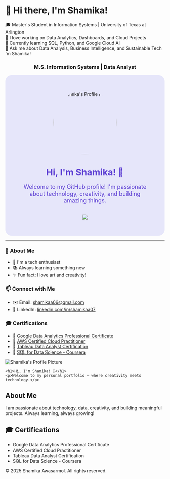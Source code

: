 # 👋 Hi there, I'm Shamika!

🎓 Master's Student in Information Systems | University of Texas at Arlington  
🔭 I love working on Data Analytics, Dashboards, and Cloud Projects  
🌱 Currently learning SQL, Python, and Google Cloud AI  
💬 Ask me about Data Analysis, Business Intelligence, and Sustainable Tech  
'm Shamika!</h1>
<h3 align="center">M.S. Information Systems | Data Analyst</h3>

<!-- Profile README.md -->

<!-- Custom Lilac Background -->
<div align="center" style="background-color:#E6E6FA; padding: 50px; border-radius: 20px;">

  <img src="https://github.com/shamikaa07/shamikaa07/blob/main/your-profile-pic.png" width="200" style="border-radius: 50%;" alt="Shamika's Profile Picture" />

  <h1 style="color:#5D3FD3;">Hi, I'm Shamika! 👋</h1>

  <p style="font-size: 18px; color:#5D3FD3;">Welcome to my GitHub profile! I'm passionate about technology, creativity, and building amazing things.</p>

  <br>

  <!-- Add any badges you want -->
  <img src="https://img.shields.io/github/followers/shamikaa07?label=Follow%20Me&style=social" />

</div>

---

<!-- More sections below (without background) -->
### 🚀 About Me
- 🌸 I'm a tech enthusiast
- 📚 Always learning something new
- ✨ Fun fact: I love art and creativity!

### 📫 Connect with Me
- ✉️ Email: [shamikaa06@gmail.com](mailto:shamikaa06@gmail.com)
- 💼 LinkedIn: [linkedin.com/in/shamikaa07](https://linkedin.com/in/shamikaa07)
### 🎓 Certifications

- 📜 [Google Data Analytics Professional Certificate](https://www.coursera.org/professional-certificates/google-data-analytics)  
- 📜 [AWS Certified Cloud Practitioner](https://aws.amazon.com/certification/certified-cloud-practitioner/)  
- 📜 [Tableau Data Analyst Certification](https://www.tableau.com/learn/certification)  
- 📜 [SQL for Data Science - Coursera](https://www.coursera.org/learn/sql-for-data-science)


<!DOCTYPE html>
<html lang="en">
<head>
  <meta charset="UTF-8">
  <meta name="viewport" content="width=device-width, initial-scale=1">
  <title>Shamika Awasarmol | Portfolio</title>
  <link rel="stylesheet" href="style.css">
</head>
<body>

  <div class="main-section">
    <img src="images/your-photo.png" alt="Shamika's Profile Picture" class="profile-pic">

    <h1>Hi, I'm Shamika! 👋</h1>
    <p>Welcome to my personal portfolio — where creativity meets technology.</p>
  </div>

  <section class="about-me">
    <h2>About Me</h2>
    <p>I am passionate about technology, data, creativity, and building meaningful projects. Always learning, always growing!</p>
  </section>

  <section class="certifications">
    <h2>🎓 Certifications</h2>
    <ul>
      <li>Google Data Analytics Professional Certificate</li>
      <li>AWS Certified Cloud Practitioner</li>
      <li>Tableau Data Analyst Certification</li>
      <li>SQL for Data Science - Coursera</li>
    </ul>
  </section>

  <footer>
    © 2025 Shamika Awasarmol. All rights reserved.
  </footer>

</body>
</html>
